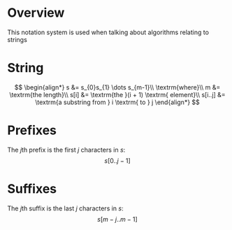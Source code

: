 # Overview
This notation system is used when talking about algorithms relating to strings

# String
$$
\begin{align*}
s &= s_{0}s_{1} \dots s_{m-1}\\
\textrm{where}\\
m &= \textrm{the length}\\
s[i] &= \textrm{the }(i + 1) \textrm{ element}\\
s[i..j] &= \textrm{a substring from } i \textrm{ to } j
\end{align*}
$$

# Prefixes
The $j$th prefix is the first $j$ characters in $s$:
$$s[0..j - 1]$$

# Suffixes
The $j$th suffix is the last $j$ characters in $s$: 
$$s[m - j..m - 1]$$